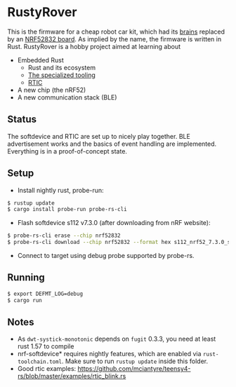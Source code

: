 # RustyRover

This is the firmware for a cheap robot car kit, which had its
[brains](https://docs.arduino.cc/hardware/uno-rev3) replaced by an
[NRF52832 board](https://www.adafruit.com/product/3406). As implied by the
name, the firmware is written in Rust. RustyRover is a hobby project aimed at
learning about

* Embedded Rust
  * Rust and its ecosystem
  * [The specialized tooling](https://probe.rs/)
  * [RTIC](https://rtic.rs/)
* A new chip (the nRF52)
* A new communication stack (BLE)

## Status

The softdevice and RTIC are set up to nicely play together. BLE advertisement
works and the basics of event handling are implemented. Everything is in a
proof-of-concept state.

## Setup

* Install nightly rust, probe-run:

```bash
$ rustup update
$ cargo install probe-run probe-rs-cli
```

* Flash softdevice s112 v7.3.0 (after downloading from nRF website): 

```bash
$ probe-rs-cli erase --chip nrf52832
$ probe-rs-cli download --chip nrf52832 --format hex s112_nrf52_7.3.0_softdevice.hex
```

* Connect to target using debug probe supported by probe-rs.

## Running

```bash
$ export DEFMT_LOG=debug
$ cargo run
```

## Notes

* As `dwt-systick-monotonic` depends on `fugit` 0.3.3, you need at least
  rust 1.57 to compile
* nrf-softdevice* requires nightly features, which are enabled via
  `rust-toolchain.toml`. Make sure to run `rustup update` inside this folder.
* Good rtic examples: https://github.com/mciantyre/teensy4-rs/blob/master/examples/rtic_blink.rs